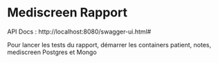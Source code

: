# Mediscreen Rapport

API Docs : http://localhost:8080/swagger-ui.html#

Pour lancer les tests du rapport, démarrer les containers patient, notes, mediscreen Postgres et Mongo
